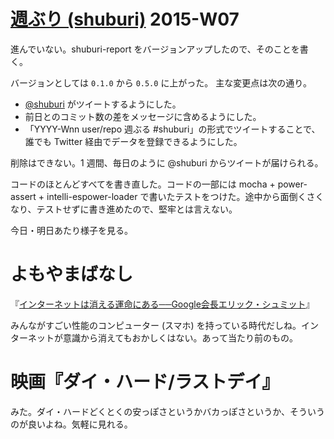 # [週ぶり (shuburi)][shuburi] 2015-W07

進んでいない。shuburi-report をバージョンアップしたので、そのことを書く。

バージョンとしては `0.1.0` から `0.5.0` に上がった。 主な変更点は次の通り。

- [@shuburi](https://twitter.com/shuburi) がツイートするようにした。
- 前日とのコミット数の差をメッセージに含めるようにした。
- 「YYYY-Wnn user/repo 週ぶる #shuburi」の形式でツイートすることで、誰でも Twitter 経由でデータを登録できるようにした。

削除はできない。1 週間、毎日のように @shuburi からツイートが届けられる。

コードのほとんどすべてを書き直した。コードの一部には mocha + power-assert + intelli-espower-loader で書いたテストをつけた。途中から面倒くさくなり、テストせずに書き進めたので、堅牢とは言えない。

今日・明日あたり様子を見る。

# よもやまばなし

『[インターネットは消える運命にある──Google会長エリック・シュミット](http://b.hatena.ne.jp/entry/241152012/comment/bouzuya)』

みんながすごい性能のコンピューター (スマホ) を持っている時代だしね。インターネットが意識から消えてもおかしくはない。あって当たり前のもの。

# 映画『ダイ・ハード/ラストデイ』

みた。ダイ・ハードどくとくの安っぽさというかバカっぽさというか、そういうのが良いよね。気軽に見れる。

[shuburi]: http://shuburi.org
